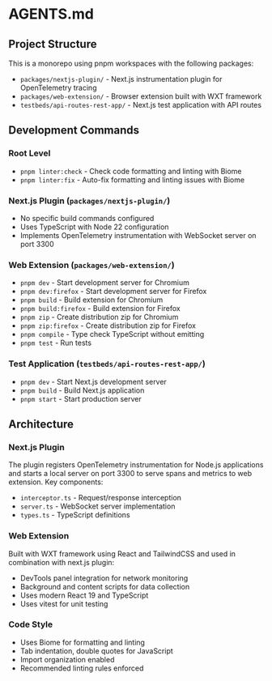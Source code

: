 # AGENTS.md

## Project Structure

This is a monorepo using pnpm workspaces with the following packages:

- `packages/nextjs-plugin/` - Next.js instrumentation plugin for OpenTelemetry tracing
- `packages/web-extension/` - Browser extension built with WXT framework
- `testbeds/api-routes-rest-app/` - Next.js test application with API routes

## Development Commands

### Root Level

- `pnpm linter:check` - Check code formatting and linting with Biome
- `pnpm linter:fix` - Auto-fix formatting and linting issues with Biome

### Next.js Plugin (`packages/nextjs-plugin/`)

- No specific build commands configured
- Uses TypeScript with Node 22 configuration
- Implements OpenTelemetry instrumentation with WebSocket server on port 3300

### Web Extension (`packages/web-extension/`)

- `pnpm dev` - Start development server for Chromium
- `pnpm dev:firefox` - Start development server for Firefox
- `pnpm build` - Build extension for Chromium
- `pnpm build:firefox` - Build extension for Firefox
- `pnpm zip` - Create distribution zip for Chromium
- `pnpm zip:firefox` - Create distribution zip for Firefox
- `pnpm compile` - Type check TypeScript without emitting
- `pnpm test` - Run tests

### Test Application (`testbeds/api-routes-rest-app/`)

- `pnpm dev` - Start Next.js development server
- `pnpm build` - Build Next.js application
- `pnpm start` - Start production server

## Architecture

### Next.js Plugin

The plugin registers OpenTelemetry instrumentation for Node.js applications and starts a local server on port 3300 to serve spans and metrics to web extension. Key components:

- `interceptor.ts` - Request/response interception
- `server.ts` - WebSocket server implementation
- `types.ts` - TypeScript definitions

### Web Extension

Built with WXT framework using React and TailwindCSS and used in combination with next.js plugin:

- DevTools panel integration for network monitoring
- Background and content scripts for data collection
- Uses modern React 19 and TypeScript
- Uses vitest for unit testing

### Code Style

- Uses Biome for formatting and linting
- Tab indentation, double quotes for JavaScript
- Import organization enabled
- Recommended linting rules enforced
